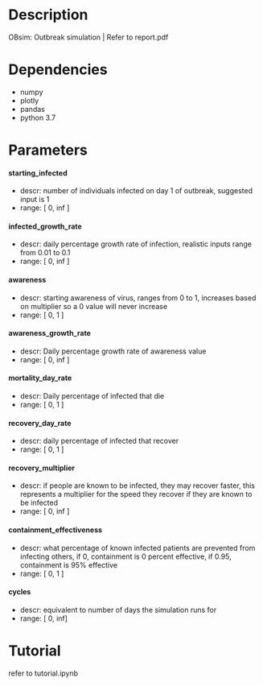 # Description
OBsim: Outbreak simulation | Refer to report.pdf

# Dependencies
- numpy
- plotly
- pandas
- python 3.7

# Parameters

#### starting_infected
- descr: number of individuals infected on day 1 of outbreak, suggested input is 1
- range: [ 0, inf ]

#### infected_growth_rate
- descr: daily percentage growth rate of infection, realistic inputs range from 0.01 to 0.1
- range: [ 0, inf  ]

#### awareness
- descr: starting awareness of virus, ranges from 0 to 1, increases based on multiplier so a 0 value will never increase
- range: [ 0, 1 ]

#### awareness_growth_rate
- descr: Daily percentage growth rate of awareness value
- range: [ 0, inf ]
  
#### mortality_day_rate
- descr: Daily percentage of infected that die
- range: [ 0, 1 ]
  
#### recovery_day_rate
- descr: daily percentage of infected that recover
- range: [ 0, 1 ]
  
#### recovery_multiplier
- descr: if people are known to be infected, they may recover faster, this represents a multiplier for the speed they recover if they are known to be infected
- range: [ 0, inf ]
  
#### containment_effectiveness
- descr:  what percentage of known infected patients are prevented from infecting others, if 0, containment is 0 percent effective, if 0.95, containment is 95% effective
- range: [ 0, 1 ]

#### cycles 
- descr: equivalent to number of days the simulation runs for
- range: [ 0, inf]


# Tutorial

refer to tutorial.ipynb
